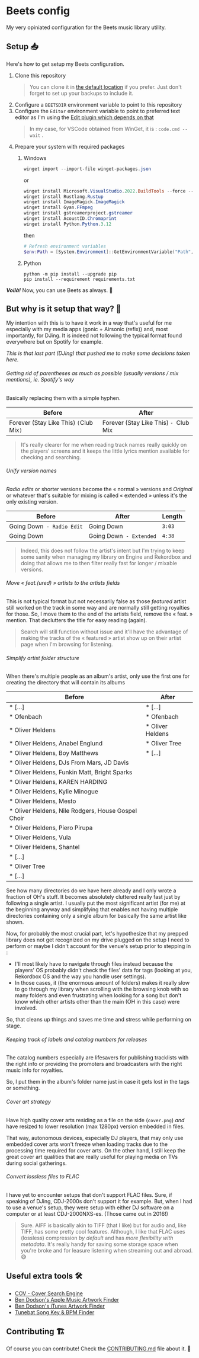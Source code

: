 # Beets config

My very opiniated configuration for the Beets music library utility.

## Setup 📥

Here's how to get setup my Beets configuration.

1. Clone this repository
   >You can clone it in [the default location](https://docs.beets.io/en/latest/reference/config.html#id133) if you prefer.
   >Just don't forget to set up your backups to include it.
2. Configure a `BEETSDIR` environment variable to point to this repository
3. Configure the `Editor` environment variable to point to preferred text editor as I'm using the [Edit plugin which depends on that](https://beets.readthedocs.io/en/latest/plugins/edit.html)
   >In my case, for VSCode obtained from WinGet, it is : `code.cmd --wait` .
4. Prepare your system with required packages
   1. Windows

      ```powershell
      winget import --import-file winget-packages.json
      ```

      or

      ```powershell
      winget install Microsoft.VisualStudio.2022.BuildTools --force --override "--wait --passive --add Microsoft.VisualStudio.Component.VC.Tools.x86.x64 --add Microsoft.VisualStudio.Component.Windows11SDK.22000" # https://stackoverflow.com/a/55053709
      winget install Rustlang.Rustup
      winget install ImageMagick.ImageMagick
      winget install Gyan.FFmpeg
      winget install gstreamerproject.gstreamer
      winget install AcoustID.Chromaprint
      winget install Python.Python.3.12
      ```

      then

      ```powershell
      # Refresh environment variables
      $env:Path = [System.Environment]::GetEnvironmentVariable("Path","Machine") + ";" + [System.Environment]::GetEnvironmentVariable("Path","User")
      ```

   2. Python

      ```shell
      python -m pip install --upgrade pip
      pip install --requirement requirements.txt
      ```

***Voilà!***
Now, you can use Beets as always. 🎉

## But why is it setup that way? 🤔

My intention with this is to have it work in a way that's useful for me especially with my media apps (gonic + Airsonic (refix)) and, most importantly, for DJing.
It is indeed not following the typical format found everywhere but on Spotify for example.

_This is that last part (DJing) that pushed me to make some decisions taken here._

###### Getting rid of parentheses as much as possible (usually versions / mix mentions), ie. Spotify's way

Basically replacing them with a simple hyphen.

| Before                                  | After                                 |
| --------------------------------------- | ------------------------------------- |
| Forever (Stay Like This) `(`Club Mix`)` | Forever (Stay Like This) `- `Club Mix |

>It's really clearer for me when reading track names really quickly on the players' screens and it keeps the little lyrics mention available for checking and searching.

###### Unify version names

_Radio edits_ or shorter versions become the « normal » versions and _Original_ or whatever that's suitable for mixing is called « extended » unless it's the only existing version.

| Before                    | After                   | Length |
| ------------------------- | ----------------------- | ------ |
| Going Down` - Radio Edit` | Going Down              | `3:03` |
| Going Down                | Going Down` - Extended` | `4:38` |

>Indeed, this does not follow the artist's intent but I'm trying to keep some sanity when managing my library on Engine and Rekordbox and doing that allows me to then filter really fast for longer / mixable versions.

###### Move « feat.(ured) » artists to the artists fields

This is not typical format but not necessarily false as those _featured_ artist still worked on the track in some way and are normally still getting royalties for those.
So, I move them to the end of the artists field, remove the « feat. » mention. That declutters the title for easy reading (again).
>Search will still function without issue and it'll have the advantage of making the tracks of the « featured » artist show up on their artist page when I'm browsing for listening.

###### Simplify artist folder structure

When there's multiple people as an album's artist, only use the first one for creating the directory that will contain its albums

| Before                                             | After            |
| -------------------------------------------------- | ---------------- |
| * […]                                              | * […]            |
| * Ofenbach                                         | * Ofenbach       |
| * Oliver Heldens                                   | * Oliver Heldens |
| * Oliver Heldens, Anabel Englund                   | * Oliver Tree    |
| * Oliver Heldens, Boy Matthews                     | * […]            |
| * Oliver Heldens, DJs From Mars, JD Davis          |                  |
| * Oliver Heldens, Funkin Matt, Bright Sparks       |                  |
| * Oliver Heldens, KAREN HARDING                    |                  |
| * Oliver Heldens, Kylie Minogue                    |                  |
| * Oliver Heldens, Mesto                            |                  |
| * Oliver Heldens, Nile Rodgers, House Gospel Choir |                  |
| * Oliver Heldens, Piero Pirupa                     |                  |
| * Oliver Heldens, Vula                             |                  |
| * Oliver Heldens, Shantel                          |                  |
| * […]                                              |                  |
| * Oliver Tree                                      |                  |
| * […]                                              |                  |

See how many directories do we have here already and I only wrote a fraction of OH's stuff. It becomes absolutely cluttered really fast just by following a single artist.
I usually put the most significant artist (for me) at the beginning anyway and simplifying that enables not having multiple directories containing only a single album for basically the same artist like shown.

Now, for probably the most crucial part, let's hypothesize that my prepped library does not get recognized on my drive plugged on the setup I need to perform or maybe I didn't account for the venue's setup prior to stepping in :

* I'll most likely have to navigate through files instead because the players' OS probably didn't check the files' data for tags (looking at you, Rekordbox OS and the way you handle user settings).
* In those cases, it (the enormous amount of folders) makes it really slow to go through my library when scrolling with the browsing knob with so many folders and even frustrating when looking for a song but don't know which other artists other than the main (OH in this case) were involved.

So, that cleans up things and saves me time and stress while performing on stage.

###### Keeping track of labels and catalog numbers for releases
The catalog numbers especially are lifesavers for publishing tracklists with the right info or providing the promoters and broadcasters with the right music info for royalties.

So, I put them in the album's folder name just in case it gets lost in the tags or something.

###### Cover art strategy

Have high quality cover arts residing as a file on the side (`cover.png`) _and_ have resized to lower resolution (max 1280px) version embedded in files.

That way, autonomous devices, especially DJ players, that may only use embedded cover arts won't freeze when loading tracks due to the processing time required for cover arts.
On the other hand, I still keep the great cover art qualities that are really useful for playing media on TVs during social gatherings.

###### Convert lossless files to FLAC

I have yet to encounter setups that don't support FLAC files.
Sure, if speaking of DJing, CDJ-2000s don't support it for example.
But, when I had to use a venue's setup, they were setup with either DJ software on a computer or at least CDJ-2000NXS-es. (Those came out in 2016!)

>Sure. AIFF is basically akin to TIFF (that I like) but for audio and, like TIFF, has some pretty cool features.
>Although, I like that FLAC uses (lossless) compression _by default_ and has _more flexibility with metadata_.
>It's really handy for saving some storage space when you're broke and for leasure listening when streaming out and abroad. 😅

## Useful extra tools 🛠️

* [COV - Cover Search Engine](https://covers.musichoarders.xyz/)
* [Ben Dodson's Apple Music Artwork Finder](https://bendodson.com/projects/apple-music-artwork-finder/)
* [Ben Dodson's iTunes Artwork Finder](https://bendodson.com/projects/itunes-artwork-finder/index.html)
* [Tunebat Song Key & BPM Finder](https://tunebat.com/Analyzer)

## Contributing 🏗️

Of course you can contribute!
Check the [CONTRIBUTING.md](CONTRIBUTING.md) file about it. 💛
